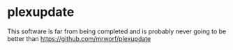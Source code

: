 # plexupdate
This software is far from being completed and is probably never going to be better than https://github.com/mrworf/plexupdate
